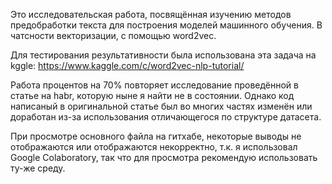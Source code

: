 Это исследовательская работа, посвящённая изучению методов предобработки текста для построения моделей машинного обучения. В чатсности векторизации, с помощью word2vec.

Для тестирования результативности была использована эта задача на kggle: https://www.kaggle.com/c/word2vec-nlp-tutorial/

Работа процентов на 70% повторяет исследование проведённой в статье на habr, которую ныне я найти не в состоянии. Однако код написаный в оригинальной статье был во многих частях изменён или доработан из-за использования отличающегося по структуре датасета.

При просмотре основного файла на гитхабе, некоторые выводы не отображаются  или отображаются некорректно, т.к. я использовал Google Colaboratory, так что для просмотра рекомендую использовать ту-же среду.
